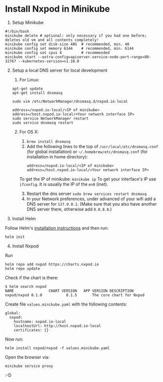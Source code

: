 # Install Nxpod in Minikube

1. Setup Minikube
```
#!/bin/bash
minikube delete # optional: only necessary if you had one before; deletes old vm and all contents completely!
minikube config set disk-size 40G  # recommended, min. 40
minikube config set memory 6144    # recommended, min. 6144
minikube config set cpus 4         # recommended
minikube start --extra-config=apiserver.service-node-port-range=80-32767 --kubernetes-version=v1.10.0
```

2. Setup a local DNS server for local development
     1. For Linux:
     ```
    apt-get update
    apt-get install dnsmasq

    sudo vim /etc/NetworkManager/dnsmasq.d/nxpod.io-local

    address=/nxpod.io-local/<IP of minikube>
    address=/host.nxpod.io-local/<Your network interface IP>
    sudo service NetworkManager restart
    sudo service dnsmasq restart
     ```
     2. For OS X:
        1. `brew install dnsmasq`
        2. Add the following lines to the top of `/usr/local/etc/dnsmasq.conf` (for global installation) or `~/.homebrew/etc/dnsmasq.conf` (for installation in home directory):
           ```
           address=/nxpod.io-local/<IP of minikube>
           address=/host.nxpod.io-local/<Your network interface IP>
           ```
        To get the IP of minikube: `minikube ip`
        To get your interface's IP use `ifconfig`. It is usually the IP of the `en0` (inet).

        3. Restart the dns server `sudo brew services restart dnsmasq`
        4. In your Network preferences, under advanced of your wifi add a DNS server for `127.0.0.1`. (Make sure that you also have another DNS server there, otherwise add `8.8.8.8`.)

3. Install Helm

Follow Helm's [installation instructions](https://docs.helm.sh/using_helm/#installing-the-helm-client) and then run:
```
helm init
```

4. Install Nxpod

Run
```
helm repo add nxpod https://charts.nxpod.io
helm repo update
```

Check if the chart is there:
```
$ helm search nxpod
NAME              	CHART VERSION	APP VERSION	DESCRIPTION
nxpod/nxpod	0.1.0        	0.1.5      	The core chart for Nxpod
```

Create file `values.minikube.yaml` with the following contents:
```
global:
  nxpod:
    hostname: nxpod.io-local
    localhostUrl: http://host.nxpod.io-local
    certificates: {}
```

Now run:
```
helm install nxpod/nxpod -f values.minikube.yaml
```

Open the browser via:
```
minikube service proxy
```

:-D